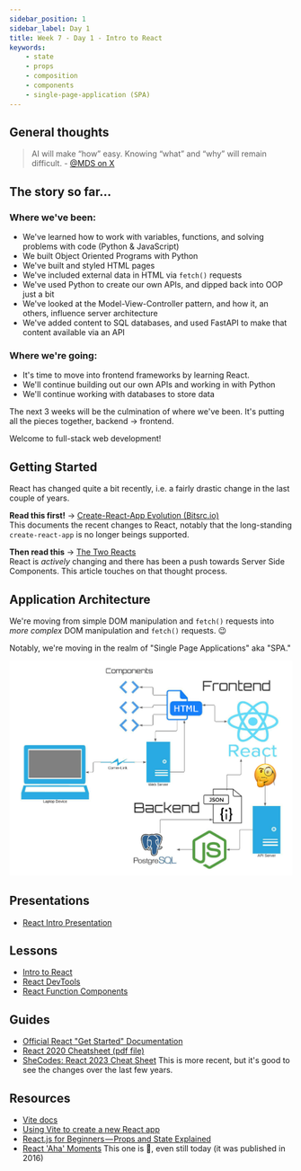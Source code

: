 ```yaml
---
sidebar_position: 1
sidebar_label: Day 1
title: Week 7 - Day 1 - Intro to React
keywords:
    - state
    - props
    - composition
    - components
    - single-page-application (SPA)
---
```


<!-- markdownlint-disable no-inline-html no-trailing-punctuation -->

## General thoughts

> AI will make “how” easy. Knowing “what” and “why” will remain difficult. - [@MDS on X](https://twitter.com/mds/status/1757762934061588885)

## The story so far...

### Where we've been:

- We've learned how to work with variables, functions, and solving problems with code (Python & JavaScript)
- We built Object Oriented Programs with Python
- We've built and styled HTML pages
- We've included external data in HTML via `fetch()` requests
- We've used Python to create our own APIs, and dipped back into OOP just a bit
- We've looked at the Model-View-Controller pattern, and how it, an others, influence server architecture
- We've added content to SQL databases, and used FastAPI to make that content available via an API

### Where we're going:

- It's time to move into frontend frameworks by learning React.
- We'll continue building out our own APIs and working in with Python
- We'll continue working with databases to store data

The next 3 weeks will be the culmination of where we've been. It's putting all the pieces together, backend -> frontend.

Welcome to full-stack web development!

## Getting Started

React has changed quite a bit recently, i.e. a fairly drastic change in the last couple of years.

**Read this first!** -> [Create-React-App Evolution (Bitsrc.io)](https://blog.bitsrc.io/the-future-of-react-why-create-react-app-is-deprecated-and-hooks-are-the-future-83e8a087a325)
<br/>This documents the recent changes to React, notably that the long-standing `create-react-app` is no longer beings supported.

**Then read this** -> [The Two Reacts](https://overreacted.io/the-two-reacts/)
<br/>React is _actively_ changing and there has been a push towards Server Side Components. This article touches on that thought process.

## Application Architecture

We're moving from simple DOM manipulation and `fetch()` requests into _more complex_ DOM manipulation and `fetch()` requests. 😉

Notably, we're moving in the realm of "Single Page Applications" aka "SPA."

![React SPA Map](./img/React-SPA-Architecture.jpg)

## Presentations

- [React Intro Presentation](https://docs.google.com/presentation/d/1MTh94D-G39Dtt6_3L4jqTjcuGOkzyidTt5bX_9lIi0A/edit?usp=sharing)

## Lessons

- [Intro to React](/docs/lessons/ui-frameworks/react/intro-to-react/)
- [React DevTools](/docs/lessons/ui-frameworks/react/react-devtools/)
- [React Function Components](/docs/lessons/ui-frameworks/react/function-components/)

## Guides

- [Official React "Get Started" Documentation](https://react.dev/learn)
- [React 2020 Cheatsheet (pdf file)](./files/React_2020_Cheatsheet_small.pdf)
- [SheCodes: React 2023 Cheat Sheet](http://cheatsheets.shecodes.io/react)
    This is more recent, but it's good to see the changes over the last few years.

## Resources

- [Vite docs](https://vitejs.dev/)
- [Using Vite to create a new React app](https://flaviocopes.com/vite-react-app/)
- [React.js for Beginners — Props and State Explained](https://www.freecodecamp.org/news/react-js-for-beginners-props-state-explained/)
- [React 'Aha' Moments](https://ui.dev/react-aha-moments/)
    This one is 🤌, even still today (it was published in 2016)
